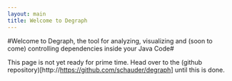```yaml
---
layout: main
title: Welcome to Degraph
---
```

#Welcome to Degraph, the tool for analyzing, visualizing and (soon to come) controlling dependencies inside your Java Code#

This page is not yet ready for prime time. Head over to the (github repository)[http://https://github.com/schauder/degraph] until this is done.

 